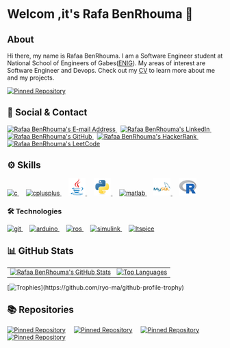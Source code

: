 # Welcom ,it's Rafa BenRhouma  👋

## About
Hi there, my name is Rafaa BenRhouma. I am a Software Engineer student at National School of Engineers of Gabes([ENIG](https://enig.rnu.tn/)). My areas of interest are Software Engineer and Devops. Check out my [CV](https://drive.google.com/file/d/1TGwMpZl6FDeQk1w_-EetbspCuzu16kCF/view?usp=sharing) to learn more about me and my projects.

[![Pinned Repository](https://github-readme-stats.vercel.app/api/pin/?username=arasgungore&repo=arasgungore-CV)](https://github.com/arasgungore/arasgungore-CV)

## 📇 Social & Contact

<div align="left">
  <a href="mailto:raferhouma10@gmail.com" target="_blank" rel="noreferrer"> <img alt="Rafaa BenRhouma's E-mail Address" src="https://img.shields.io/badge/E&#8209;mail-D14836?style=for-the-badge&logo=gmail&logoColor=white" /> </a>
  &nbsp;
  <a href="https://www.linkedin.com/in/rafaarhouma/" target="_blank" rel="noreferrer"> <img alt="Rafaa BenRhouma's LinkedIn" src="https://img.shields.io/badge/LinkedIn-0077B5?style=for-the-badge&logo=linkedin&logoColor=white" /> </a>
  &nbsp;
  <a href="https://github.com/rafaa1999" target="_blank" rel="noreferrer"> <img alt="Rafaa BenRhouma's GitHub" src="https://img.shields.io/badge/GitHub-100000?style=for-the-badge&logo=github&logoColor=white" /> </a>
  &nbsp;
  <a href="https://www.hackerrank.com/raferhouma10" target="_blank" rel="noreferrer"> <img alt="Rafaa BenRhouma's HackerRank" src="https://img.shields.io/badge/HackerRank-2EC866?style=for-the-badge&logo=HackerRank&logoColor=white" /> </a>
  &nbsp;
  <a href="https://leetcode.com/raferhouma10" target="_blank" rel="noreferrer"> <img alt="Rafaa BenRhouma's LeetCode" src="https://img.shields.io/badge/LeetCode-FFA116?style=for-the-badge&logo=LeetCode&logoColor=black" /> </a>
</div>

## ⚙ Skills

<div align="left">
  <a href="https://www.cprogramming.com" target="_blank" rel="noreferrer"> <img src="https://raw.githubusercontent.com/arasgungore/arasgungore/main/icons/c.svg" alt="c" width="40" height="40" /> </a>
  &nbsp; &nbsp;
  <a href="https://www.cplusplus.com" target="_blank" rel="noreferrer"> <img src="https://raw.githubusercontent.com/arasgungore/arasgungore/main/icons/cplusplus.svg" alt="cplusplus" width="40" height="40" /> </a>
  &nbsp; &nbsp;
  <a href="https://www.java.com" target="_blank" rel="noreferrer"> <img src="https://raw.githubusercontent.com/devicons/devicon/master/icons/java/java-original.svg" alt="java" width="40" height="40" /> </a>
  &nbsp; &nbsp;
  <a href="https://www.python.org" target="_blank" rel="noreferrer"> <img src="https://raw.githubusercontent.com/devicons/devicon/master/icons/python/python-original.svg" alt="python" width="40" height="40" /> </a>
  &nbsp; &nbsp;
  <a href="https://www.mathworks.com" target="_blank" rel="noreferrer"> <img src="https://raw.githubusercontent.com/arasgungore/arasgungore/main/icons/matlab.svg" alt="matlab" width="40" height="40" /> </a>
  &nbsp; &nbsp;
  <a href="https://www.mysql.com" target="_blank" rel="noreferrer"> <img src="https://raw.githubusercontent.com/devicons/devicon/master/icons/mysql/mysql-original-wordmark.svg" alt="mysql" width="40" height="40" /> </a>
  &nbsp; &nbsp;
  <a href="https://www.r-project.org" target="_blank" rel="noreferrer"> <img src="https://raw.githubusercontent.com/devicons/devicon/master/icons/r/r-original.svg" alt="r" width="40" height="40" /> </a>
</div>

### 🛠 Technologies

<div align="left">
  <a href="https://git-scm.com" target="_blank" rel="noreferrer"> <img src="https://raw.githubusercontent.com/arasgungore/arasgungore/main/icons/git.svg" alt="git" width="40" height="40" /> </a>
  &nbsp; &nbsp;
  <a href="https://www.arduino.cc" target="_blank" rel="noreferrer"> <img src="https://raw.githubusercontent.com/arasgungore/arasgungore/main/icons/arduino.svg" alt="arduino" width="40" height="40" /> </a>
  &nbsp; &nbsp;
  <a href="https://www.ros.org" target="_blank" rel="noreferrer"> <img src="https://raw.githubusercontent.com/arasgungore/arasgungore/main/icons/ros.svg" alt="ros" width="40" height="40" /> </a>
  &nbsp; &nbsp;
  <a href="https://www.mathworks.com/products/simulink.html" target="_blank" rel="noreferrer"> <img src="https://raw.githubusercontent.com/arasgungore/arasgungore/main/icons/simulink.svg" alt="simulink" width="40" height="40" /> </a>
  &nbsp; &nbsp;
  <a href="https://www.analog.com/en/design-center/design-tools-and-calculators/ltspice-simulator.html" target="_blank" rel="noreferrer"> <img src="https://raw.githubusercontent.com/arasgungore/arasgungore/main/icons/ltspice.svg" alt="ltspice" width="40" height="40" /> </a>
</div>

## 📊 GitHub Stats

<table>
  <tr>
    <td>
      <a href="https://github.com/rafaa1999"> <img src="https://github-readme-stats-arasgungore.vercel.app/api?username=rafaa1999&hide_border=true&show_icons=true&count_private=true" alt="Rafaa BenRhouma's GitHub Stats" /> </a>
    </td>
    <td>
      <a href="https://github.com/rafaa1999"> <img src="https://github-readme-stats-arasgungore.vercel.app/api/top-langs/?username=rafaa1999&hide_border=true&langs_count=8&layout=compact&count_private=true" alt="Top Languages" /> </a>
    </td>
  </tr>
</table>

[![Trophies](https://github-profile-trophy-arasgungore.vercel.app/?username=rafaa1999&no-frame=true&no-bg=true&theme=juicyfresh&column=8&margin-w=5&margin-h=5&rank=-?)](https://github.com/ryo-ma/github-profile-trophy)


## 📚 Repositories

[![Pinned Repository](https://github-readme-stats.vercel.app/api/pin/?username=rafaa1999&repo=Video_Tracker)](https://github.com/rafaa1999/Video_Tracker)
&nbsp; &nbsp;
[![Pinned Repository](https://github-readme-stats.vercel.app/api/pin/?username=rafaa1999&repo=Backend_Node.js)](https://github.com/rafaa1999/Backend_Node.js)
&nbsp; &nbsp;
[![Pinned Repository](https://github-readme-stats.vercel.app/api/pin/?username=rafaa1999&repo=ReactJs_Architecture)](https://github.com/rafaa1999/ReactJs_Architecture)
&nbsp; &nbsp;
[![Pinned Repository](https://github-readme-stats.vercel.app/api/pin/?username=rafaa1999&repo=Backend_Spring_Boot)](https://github.com/rafaa1999/Backend_Spring_Boot)



